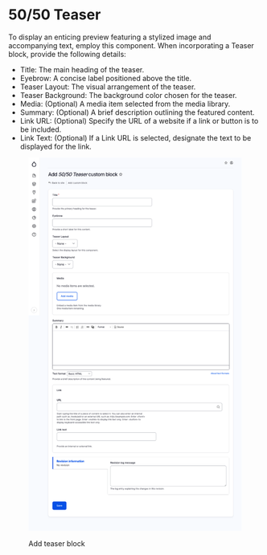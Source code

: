 # 50/50 Teaser

To display an enticing preview featuring a stylized image and accompanying text, employ this component. When incorporating a Teaser block, provide the following details:

* Title: The main heading of the teaser.&#x20;
* Eyebrow: A concise label positioned above the title.&#x20;
* Teaser Layout: The visual arrangement of the teaser.&#x20;
* Teaser Background: The background color chosen for the teaser.&#x20;
* Media: (Optional) A media item selected from the media library.&#x20;
* Summary: (Optional) A brief description outlining the featured content.&#x20;
* Link URL: (Optional) Specify the URL of a website if a link or button is to be included.&#x20;
* Link Text: (Optional) If a Link URL is selected, designate the text to be displayed for the link.

<figure><img src="../../.gitbook/assets/screencapture-mcignite-ddev-site-block-add-teaser-2023-05-24-14_27_49.png" alt=""><figcaption><p>Add teaser block</p></figcaption></figure>
